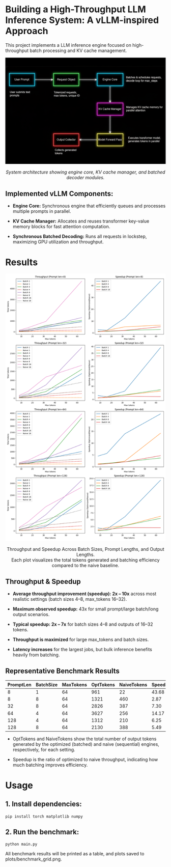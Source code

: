 # Building a High-Throughput LLM Inference System: A vLLM-inspired Approach

This project implements a LLM inference engine focused on high-throughput batch processing and KV cache management. 
  
![Architecture Diagram](docs/diagram.png)
<p align="center">
  <em>System architecture showing engine core, KV cache manager, and batched decoder modules.</em>
</p>


## Implemented vLLM Components:
- **Engine Core:** Synchronous engine that efficiently queues and processes multiple prompts in parallel.
  
- **KV Cache Manager:** Allocates and reuses transformer key-value memory blocks for fast attention computation.
  
- **Synchronous Batched Decoding:** Runs all requests in lockstep, maximizing GPU utilization and throughput.

# Results

![Results Overview](docs/results.png)
<p align="center">
  Throughput and Speedup Across Batch Sizes, Prompt Lengths, and Output Lengths. </br>
  Each plot visualizes the total tokens generated and batching efficiency compared to the naive baseline.
</p>

## Throughput & Speedup
- **Average throughput improvement (speedup): 2x – 10x** across most realistic settings (batch sizes 4–8, max_tokens 16–32).

- **Maximum observed speedup:** 43x for small prompt/large batch/long output scenarios.

- **Typical speedup: 2x – 7x** for batch sizes 4–8 and outputs of 16–32 tokens.

- **Throughput is maximized** for large max_tokens and batch sizes.

- **Latency increases** for the largest jobs, but bulk inference benefits heavily from batching.

## Representative Benchmark Results

| PromptLen | BatchSize | MaxTokens | OptTokens | NaiveTokens | Speedup |
|-----------|-----------|-----------|-----------|-------------|---------|
| 8         | 1         | 64        | 961       | 22          | 43.68   |
| 8         | 8         | 64        | 1321      | 460         | 2.87    |
| 32        | 8         | 64        | 2826      | 387         | 7.30    |
| 64        | 4         | 64        | 3627      | 256         | 14.17   |
| 128       | 4         | 64        | 1312      | 210         | 6.25    |
| 128       | 8         | 64        | 2130      | 388         | 5.49    |

- OptTokens and NaiveTokens show the total number of output tokens generated by the optimized (batched) and naive (sequential) engines, respectively, for each setting.

- Speedup is the ratio of optimized to naive throughput, indicating how much batching improves efficiency.

# Usage

## 1. Install dependencies:
```
pip install torch matplotlib numpy
```

## 2. Run the benchmark:
```
python main.py
```
All benchmark results will be printed as a table, and plots saved to plots/benchmark_grid.png.
















